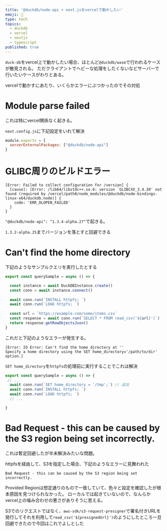 ```yaml
---
title: '@duckdb/node-api + next.jsをvercelで動かしたい'
emoji: 🦆
type: tech
topics:
  - duckdb
  - vercel
  - nextjs
  - typescript
published: true
---
```


`duck-db`をvercel上で動かしたい場合、ほとんど`@duckdb/wasm`で行われるケースが散見される。
ただクライアントでヘビーな処理をしたくないなどサーバーで行いたいケースがわりとある。

vercelで動かすにあたり、いくらかエラーにぶつかったのでその対処

# Module parse failed
これは特にvercel関係なく起きる。

`next.config.js`に下記設定をいれて解決
```js
module.exports = {
  serverExternalPackages: ["@duckdb/node-api"]
}
```


# GLIBC周りのビルドエラー
```
[Error: Failed to collect configuration for /version] {
  [cause]: [Error: /lib64/libstdc++.so.6: version `GLIBCXX_3.4.30' not found (required by /vercel/path0/node_modules/@duckdb/node-bindings-linux-x64/duckdb.node)] {
    code: 'ERR_DLOPEN_FAILED'
  }
}
```

`"@duckdb/node-api": ^1.3.4-alpha.27"`で起きる。

`1.3.2-alpha.25`までバージョンを落とすと回避できる

# Can't find the home directory

下記のようなサンプルクエリを実行したとする

```ts
export const querySample = async () => {

  const instance = await DuckDBInstance.create()
  const conn = await instance.connect()
  
  await conn.run(`INSTALL httpfs; `)
  await conn.run(`LOAD httpfs; `)
  
  const url = `https://example.com/some/items.csv`
  const response = await conn.run(`SELECT * FROM read_csv('${url}')`)
  return response.getRowObjectsJson()
}
```

これだと下記のようなエラーが発生する。

```
[Error: IO Error: Can't find the home directory at ''
Specify a home directory using the SET home_directory='/path/to/dir' option.] 
```

`SET home_directory`を`httpfs`の処理前に実行することでこれは解決

```ts
export const querySample = async () => {
 // ...
  await conn.run(`SET home_directory = '/tmp';`) // 追加
  await conn.run(`INSTALL httpfs; `)
  await conn.run(`LOAD httpfs; `)
  // ...

}
```

# Bad Request - this can be caused by the S3 region being set incorrectly.

これは暫定回避したが半未解決みたいな問題。

httpfsを経由して、S3を指定した場合、下記のようなエラーに見舞われた

```
Bad Request - this can be caused by the S3 region being set incorrectly.
```

Provided Regionは想定通りのもので一致していて、色々と設定を確認したが根本原因を見つけられなかった。
ローカルでは起きていないので、なんらかvercel上の噛み合わせの悪さがありそうに思える。

S3でのリクエストではなく、`aws-sdk/s3-request-presigner`で署名付きURLを発行してそれを利用して`read_csv('${presignedUrl}')`のようにしたところ一旦回避できたので今回はこれでよしとした